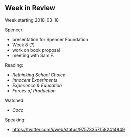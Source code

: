 ## Week in Review

Week starting 2018-03-18

Spencer:
* presentation for Spencer Foundation
* Week 8 (?)
* work on book proposal
* meeting with Sam F.

Reading:
* *Rethinking School Choice*
* *Innocent Experiments*
* *Experience & Education*
* *Forces of Production*

Watched:
* *Coco*

Speaking:
* https://twitter.com/i/web/status/975733571582414849
